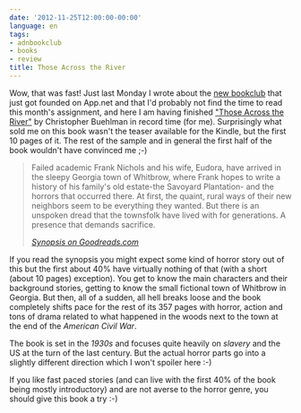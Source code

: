 ```yaml
---
date: '2012-11-25T12:00:00-00:00'
language: en
tags:
- adnbookclub
- books
- review
title: Those Across the River
---
```



Wow, that was fast! Just last Monday I wrote about the [new bookclub][abc] that just got founded on App.net and that I'd
probably not find the time to read this month's assignment, and here I am having finished ["Those Across the
River"][atr] by Christopher Buehlman in record time (for me). Surprisingly what sold me on this book wasn't the teaser
available for the Kindle, but the first 10 pages of it. The rest of the sample and in general the first half of the book
wouldn't have convinced me ;-)

<blockquote><p>Failed academic Frank Nichols and his wife, Eudora, have arrived in the sleepy
Georgia town of Whitbrow, where Frank hopes to write a history of his family's
old estate-the Savoyard Plantation- and the horrors that occurred there. At
first, the quaint, rural ways of their new neighbors seem to be everything
they wanted. But there is an unspoken dread that the townsfolk have lived with
for generations. A presence that demands sacrifice.</p>
<cite><a href="http://www.goodreads.com/book/show/10772903-those-across-the-river">Synopsis on Goodreads.com</a></cite>
</blockquote>

If you read the synopsis you might expect some kind of horror story out of this but the first about 40% have virtually
nothing of that (with a short (about 10 pages) exception). You get to know the main characters and their background
stories, getting to know the small fictional town of Whitbrow in Georgia. But then, all of a sudden, all hell breaks
loose and the book completely shifts pace for the rest of its 357 pages with horror, action and tons of drama related to
what happened in the woods next to the town at the end of the *American Civil War*.

The book is set in the *1930s* and focuses quite heavily on *slavery* and the US at the turn of the last century. But the
actual horror parts go into a slightly different direction which I won't spoiler here :-)

If you like fast paced stories (and can live with the first 40% of the book being mostly introductory) and are not
averse to the horror genre, you should give this book a try :-)

[abc]: http://zerokspot.com/weblog/2012/11/20/adn-bookclub/
[atr]: http://www.goodreads.com/book/show/10772903-those-across-the-river
